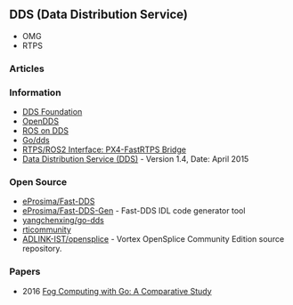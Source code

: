 ## DDS (Data Distribution Service)
- OMG
- RTPS


### Articles


### Information
- [DDS Foundation](https://www.dds-foundation.org/)
- [OpenDDS](https://opendds.org/)
- [ROS on DDS](https://design.ros2.org/articles/ros_on_dds.html)
- [Go/dds](https://libs.garden/go/search?q=dds)
- [RTPS/ROS2 Interface: PX4-FastRTPS Bridge](https://docs.px4.io/master/en/middleware/micrortps.html)
- [Data Distribution Service (DDS)](https://www.omg.org/spec/DDS/1.4/PDF) - Version 1.4, Date: April 2015


### Open Source
- [eProsima/Fast-DDS](https://github.com/eProsima/Fast-DDS)
- [eProsima/Fast-DDS-Gen](https://github.com/eProsima/Fast-DDS-Gen) - Fast-DDS IDL code generator tool
- [yangchenxing/go-dds](https://github.com/yangchenxing/go-dds)
- [rticommunity](https://github.com/rticommunity?language=c&type=source)
- [ADLINK-IST/opensplice](https://github.com/ADLINK-IST/opensplice) -  Vortex OpenSplice Community Edition source repository.


### Papers
- 2016 [Fog Computing with Go: A Comparative Study](https://core.ac.uk/download/pdf/70983887.pdf)


